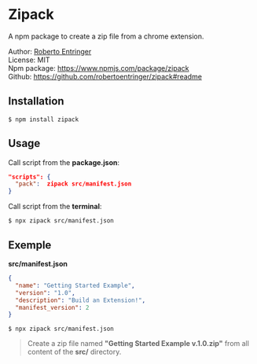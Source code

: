 # Zipack

A npm package to create a zip file from a chrome extension.

Author: [Roberto Entringer](https://robertoentringer.com)  
License: MIT  
Npm package: https://www.npmjs.com/package/zipack  
Github: https://github.com/robertoentringer/zipack#readme

## Installation

```shell
$ npm install zipack
```

## Usage

Call script from the **package.json**:

```json
"scripts": {
  "pack":  zipack src/manifest.json
}
```

Call script from the **terminal**:

```shell
$ npx zipack src/manifest.json
```

## Exemple

**src/manifest.json**

```json
{
  "name": "Getting Started Example",
  "version": "1.0",
  "description": "Build an Extension!",
  "manifest_version": 2
}
```

```shell
$ npx zipack src/manifest.json
```

> Create a zip file named **"Getting Started Example v.1.0.zip"** from all content of the **src/** directory.
